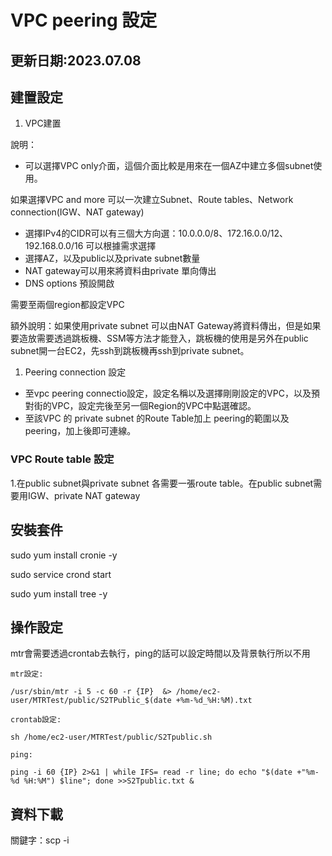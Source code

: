 # VPC peering 設定
## 更新日期:2023.07.08
## 建置設定

1. VPC建置

說明：

- 可以選擇VPC only介面，這個介面比較是用來在一個AZ中建立多個subnet使用。

如果選擇VPC and more 可以一次建立Subnet、Route tables、Network connection(IGW、NAT gateway)

- 選擇IPv4的CIDR可以有三個大方向選：10.0.0.0/8、172.16.0.0/12、192.168.0.0/16 可以根據需求選擇
- 選擇AZ，以及public以及private subnet數量
- NAT gateway可以用來將資料由private 單向傳出
- DNS options 預設開啟

需要至兩個region都設定VPC

額外說明：如果使用private subnet 可以由NAT Gateway將資料傳出，但是如果要造放需要透過跳板機、SSM等方法才能登入，跳板機的使用是另外在public subnet開一台EC2，先ssh到跳板機再ssh到private subnet。

1. Peering connection 設定
- 至vpc peering connectio設定，設定名稱以及選擇剛剛設定的VPC，以及預對街的VPC，設定完後至另一個Region的VPC中點選確認。
- 至該VPC 的 private subnet 的Route Table加上 peering的範圍以及peering，加上後即可連線。

### VPC Route table 設定

1.在public subnet與private subnet 各需要一張route table。在public subnet需要用IGW、private NAT gateway


## 安裝套件

sudo yum install cronie -y

sudo service crond start

sudo yum install tree -y

## 操作設定

mtr會需要透過crontab去執行，ping的話可以設定時間以及背景執行所以不用
```
mtr設定:

/usr/sbin/mtr -i 5 -c 60 -r {IP}  &> /home/ec2-user/MTRTest/public/S2TPublic_$(date +%m-%d_%H:%M).txt

crontab設定:

sh /home/ec2-user/MTRTest/public/S2Tpublic.sh

ping:

ping -i 60 {IP} 2>&1 | while IFS= read -r line; do echo "$(date +"%m-%d %H:%M") $line"; done >>S2Tpublic.txt &
```

## 資料下載

關鍵字：scp -i 

